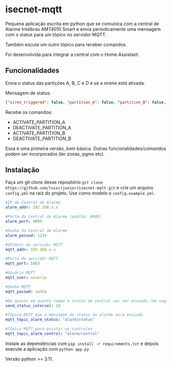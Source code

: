 # isecnet-mqtt

Pequena aplicação escrita em python que se comunica com a central de Alarme Intelbras AMT4010 Smart e envia periodicamente uma mensagem com o status para um tópico no servidor MQTT.

Também escuta um outro tópico para receber comandos.

Foi desenvolvida para integrar a central com o Home Assistant.

## Funcionalidades

Envia o status das partições A, B, C e D e se a sirene está ativada.

Mensagem de status:
```json
{"siren_triggered": false, "partition_A": false, "partition_B": false, "partition_C": false, "partition_D": false}
```

Recebe os comandos:
- ACTIVATE_PARTITION_A
- DEACTIVATE_PARTITION_A
- ACTIVATE_PARTITION_B
- DEACTIVATE_PARTITION_B

Essa é uma primeira versão, bem básica. Outras funcionalidades/comandos podem ser incorporados (ler zonas, pgms etc).

## Instalação

Faça um git clone desse repositório `git clone https://github.com/luiscrjunior/isecnet-mqtt.git` e crie um arquivo `config.yml` na raiz do projeto. Use como modelo o `config.example.yml`.

```yaml
#IP da Central de Alarme
alarm_addr: 192.168.x.x

#Porta da Central de Alarme (padrão: 9009)
alarm_port: 9009

#Senha da Central de Alarme
alarm_passwd: 1234

#IP/Host do servidor MQTT
mqtt_addr: 192.168.x.x

#Porta do servidor MQTT
mqtt_port: 1883

#Usuário MQTT
mqtt_user: usuario

#Senha MQTT
mqtt_passwd: senha

#De quanto em quanto tempo o status da central vai ser enviado (em segundos)
send_status_interval: 10

#Tópico MQTT que a mensagem de status do alarme será enviado
mqtt_topic_alarm_status: "alarm/status"

#Tópico MQTT para escutar os controles
mqtt_topic_alarm_control: "alarm/control"
```

Instale as dependências com `pip install -r requirements.txt` e depois execute a aplicação com `python app.py`

Versão python >= 3.11.
